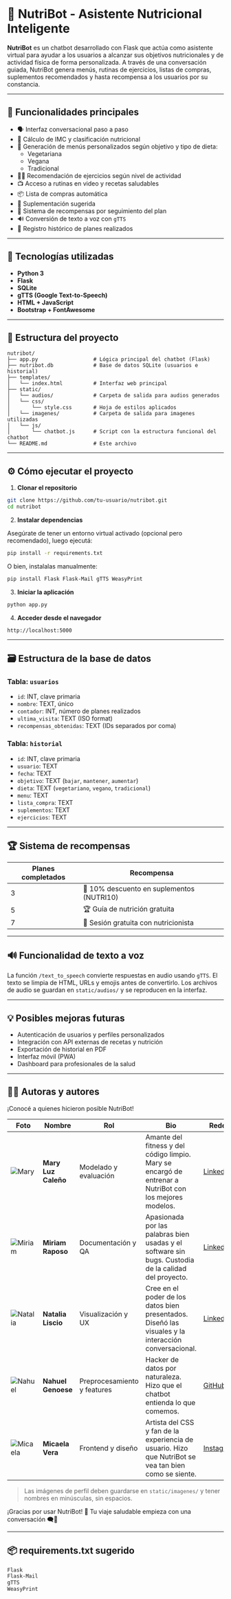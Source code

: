 # 🥗 NutriBot - Asistente Nutricional Inteligente

**NutriBot** es un chatbot desarrollado con Flask que actúa como asistente virtual para ayudar a los usuarios a alcanzar sus objetivos nutricionales y de actividad física de forma personalizada. A través de una conversación guiada, NutriBot genera menús, rutinas de ejercicios, listas de compras, suplementos recomendados y hasta recompensa a los usuarios por su constancia.

---

## 🧠 Funcionalidades principales

- 🗣️ Interfaz conversacional paso a paso
- 🔢 Cálculo de IMC y clasificación nutricional
- 🥕 Generación de menús personalizados según objetivo y tipo de dieta:
  - Vegetariana
  - Vegana
  - Tradicional
- 🏋️‍♀️ Recomendación de ejercicios según nivel de actividad
- 📺 Acceso a rutinas en video y recetas saludables
- 📦 Lista de compras automática
- 💊 Suplementación sugerida
- 🏅 Sistema de recompensas por seguimiento del plan
- 🔊 Conversión de texto a voz con `gTTS`
- 🧾 Registro histórico de planes realizados

---

## 🚀 Tecnologías utilizadas

- **Python 3**
- **Flask**
- **SQLite**
- **gTTS (Google Text-to-Speech)**
- **HTML + JavaScript**
- **Bootstrap + FontAwesome**

---

## 📁 Estructura del proyecto

```
nutribot/
├── app.py                  # Lógica principal del chatbot (Flask)
├── nutribot.db             # Base de datos SQLite (usuarios e historial)
├── templates/
│   └── index.html          # Interfaz web principal
├── static/
│   └── audios/             # Carpeta de salida para audios generados
│   └── css/             
│       └── style.css       # Hoja de estilos aplicados
│   └── imagenes/           # Carpeta de salida para imagenes utilizadas
│   └── js/                 
│       └── chatbot.js      # Script con la estructura funcional del chatbot
└── README.md               # Este archivo
```

---

## ⚙️ Cómo ejecutar el proyecto

1. **Clonar el repositorio**

```bash
git clone https://github.com/tu-usuario/nutribot.git
cd nutribot
```

2. **Instalar dependencias**

Asegúrate de tener un entorno virtual activado (opcional pero recomendado), luego ejecutá:

```bash
pip install -r requirements.txt
```

O bien, instalalas manualmente:

```bash
pip install Flask Flask-Mail gTTS WeasyPrint
```

3. **Iniciar la aplicación**

```bash
python app.py
```

4. **Acceder desde el navegador**

```
http://localhost:5000
```

---

## 🗃️ Estructura de la base de datos

### Tabla: `usuarios`
- `id`: INT, clave primaria
- `nombre`: TEXT, único
- `contador`: INT, número de planes realizados
- `ultima_visita`: TEXT (ISO format)
- `recompensas_obtenidas`: TEXT (IDs separados por coma)

### Tabla: `historial`
- `id`: INT, clave primaria
- `usuario`: TEXT
- `fecha`: TEXT
- `objetivo`: TEXT (`bajar`, `mantener`, `aumentar`)
- `dieta`: TEXT (`vegetariano`, `vegano`, `tradicional`)
- `menu`: TEXT
- `lista_compra`: TEXT
- `suplementos`: TEXT
- `ejercicios`: TEXT

---

## 🏆 Sistema de recompensas

| Planes completados | Recompensa                                  |
|--------------------|---------------------------------------------|
| 3                  | 🎉 10% descuento en suplementos (NUTRI10)   |
| 5                  | 🏆 Guía de nutrición gratuita               |
| 7                  | 💎 Sesión gratuita con nutricionista        |

---

## 🔊 Funcionalidad de texto a voz

La función `/text_to_speech` convierte respuestas en audio usando `gTTS`. El texto se limpia de HTML, URLs y emojis antes de convertirlo. Los archivos de audio se guardan en `static/audios/` y se reproducen en la interfaz.

---

## 💡 Posibles mejoras futuras

- Autenticación de usuarios y perfiles personalizados
- Integración con API externas de recetas y nutrición
- Exportación de historial en PDF
- Interfaz móvil (PWA)
- Dashboard para profesionales de la salud

---

## 👩‍💻 Autoras y autores

¡Conocé a quienes hicieron posible NutriBot!

| Foto | Nombre | Rol | Bio | Redes |
|------|--------|-----|-----|-------|
| ![Mary](static/imagenes/mary.jpg) | **Mary Luz Caleño** | Modelado y evaluación | Amante del fitness y del código limpio. Mary se encargó de entrenar a NutriBot con los mejores modelos. | [LinkedIn](https://linkedin.com/in/maryluz) |
| ![Miriam](static/imagenes/miriam.jpg) | **Miriam Raposo** | Documentación y QA | Apasionada por las palabras bien usadas y el software sin bugs. Custodia de la calidad del proyecto. | [LinkedIn](https://linkedin.com/in/miriamraposo) |
| ![Natalia](static/imagenes/natalia.jpg) | **Natalia Liscio** | Visualización y UX | Cree en el poder de los datos bien presentados. Diseñó las visuales y la interacción conversacional. | [LinkedIn](https://linkedin.com/in/natalialiscio) |
| ![Nahuel](static/imagenes/nahuel.jpg) | **Nahuel Genoese** | Preprocesamiento y features | Hacker de datos por naturaleza. Hizo que el chatbot entienda lo que comemos. | [GitHub](https://github.com/nahuelg) |
| ![Micaela](static/imagenes/micaela.jpg) | **Micaela Vera** | Frontend y diseño | Artista del CSS y fan de la experiencia de usuario. Hizo que NutriBot se vea tan bien como se siente. | [Instagram](https://instagram.com/micaela.vera) |

> Las imágenes de perfil deben guardarse en `static/imagenes/` y tener nombres en minúsculas, sin espacios.


¡Gracias por usar NutriBot! 🌱 Tu viaje saludable empieza con una conversación 🗨️💚


---

## 📦 requirements.txt sugerido

```txt
Flask
Flask-Mail
gTTS
WeasyPrint
```
